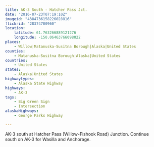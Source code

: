 ```yaml
---
title: AK-3 South - Hatcher Pass Jct.
date: "2016-07-23T07:19:10Z"
imageid: "4384736158226028816"
flickrid: "28374700960"
location:
    latitude: 61.763266889121276
    longitude: -150.06463766098022
places:
    - Willow|Matanuska-Susitna Borough|Alaska|United States
counties:
    - Matanuska-Susitna Borough|Alaska|United States
countries:
    - United States
states:
    - Alaska|United States
highwaytypes:
    - Alaska State Highway
highways:
    - AK-3
tags:
    - Big Green Sign
    - Intersection
alaskaHighways:
    - George Parks Highway

---
```

AK-3 south at Hatcher Pass (Willow-Fishook Road) Junction.  Continue south on AK-3 for Wasilla and Anchorage.